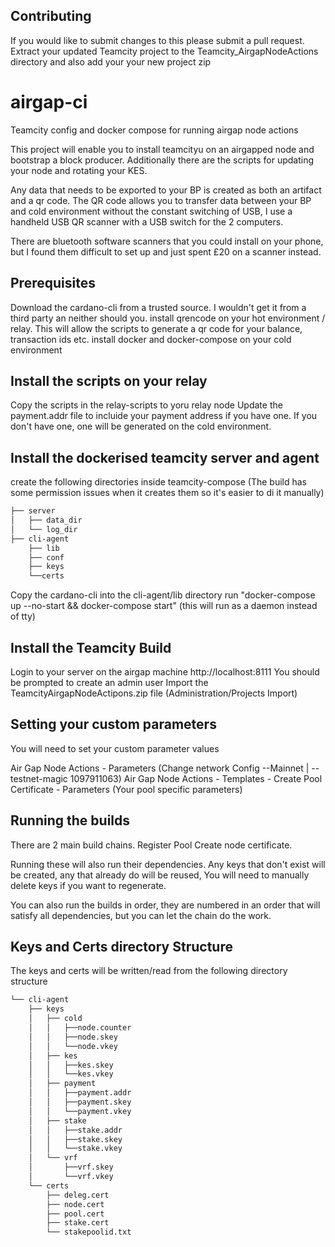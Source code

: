 ## Contributing
If you would like to submit changes to this please submit a pull request.
Extract your updated Teamcity project to the Teamcity_AirgapNodeActions directory and also add your your new project zip

# airgap-ci



Teamcity config and docker compose for running airgap node actions

This project will enable you to install teamcityu on an airgapped node and bootstrap a block producer.
Additionally there are the scripts for updating your node and rotating your KES.

Any data that needs to be exported to your BP is created as both an artifact and a qr code.
The QR code allows you to transfer data between your BP and cold environment without the constant switching of USB, I use a handheld USB QR scanner with a USB switch for the 2 computers.

There are bluetooth software scanners that you could install on your phone, but I found them difficult to set up and just spent £20 on a scanner instead.

## Prerequisites
Download the cardano-cli from a trusted source. I wouldn't get it from a third party an neither should you.
install qrencode on your hot environment / relay. This will allow the scripts to generate a qr code for your balance, transaction ids etc.
install docker and docker-compose on your cold environment

## Install the scripts on your relay
Copy the scripts in the relay-scripts to yoru relay node
Update the payment.addr file to incluide your payment address if you have one.
If you don't have one, one will be generated on the cold environment.

## Install the dockerised teamcity server and agent
create the following directories inside teamcity-compose (The build has some permission issues when it creates them so it's easier to di it manually)
```bash
├── server
│   ├── data_dir
│   └── log_dir
├── cli-agent
    ├── lib
    ├── conf
    ├── keys
    └──certs
```
Copy the cardano-cli into the cli-agent/lib directory
run "docker-compose up --no-start && docker-compose start" (this will run as a daemon instead of tty)

## Install the Teamcity Build
Login to your server on the airgap machine http://localhost:8111
You should be prompted to create an admin user
Import the TeamcityAirgapNodeActipons.zip file (Administration/Projects Import)

## Setting your custom parameters
You will need to set your custom parameter values

Air Gap Node Actions - Parameters (Change network Config --Mainnet | --testnet-magic 1097911063) 
Air Gap Node Actions - Templates - Create Pool Certificate - Parameters (Your pool specific parameters)



## Running the builds
There are 2 main build chains. 
  Register Pool
  Create node certificate.

Running these will also run their dependencies. Any keys that don't exist will be created, any that already do will be reused, You will need to manually delete keys if you want to regenerate.

You can also run the builds in order, they are numbered in an order that will satisfy all dependencies, but you can let the chain do the work.


## Keys and Certs directory Structure
The keys and certs will be written/read from the following directory structure
```bash
└── cli-agent
    ├── keys
    │   ├── cold
    │   │   ├──node.counter
    │   │   ├──node.skey
    │   │   └──node.vkey
    │   ├── kes
    │   │   ├──kes.skey
    │   │   └──kes.vkey
    │   ├── payment
    │   │   ├──payment.addr
    │   │   ├──payment.skey
    │   │   └──payment.vkey
    │   ├── stake
    │   │   ├──stake.addr
    │   │   ├──stake.skey
    │   │   └──stake.vkey
    │   └── vrf
    │       ├──vrf.skey
    │       └──vrf.vkey
    └── certs
        ├── deleg.cert
        ├── node.cert
        ├── pool.cert
        ├── stake.cert
        └── stakepoolid.txt
```



